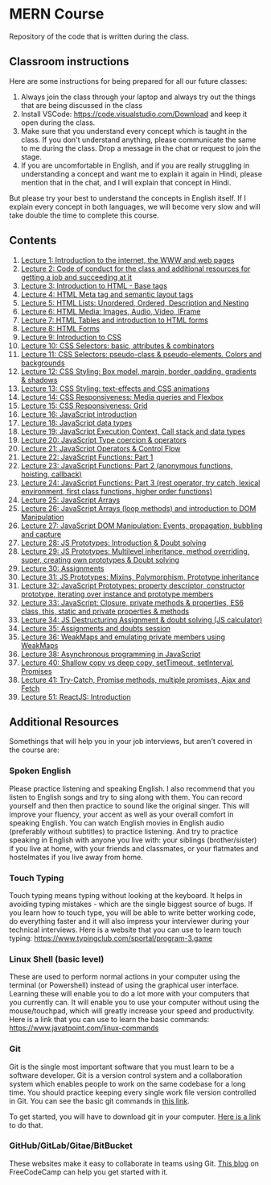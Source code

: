 # MERN Course
Repository of the code that is written during the class.

## Classroom instructions
Here are some instructions for being prepared for all our future classes:

1. Always join the class through your laptop and always try out the things that are being discussed in the class
2. Install VSCode: https://code.visualstudio.com/Download and keep it open during the class.
3. Make sure that you understand every concept which is taught in the class. If you don't understand anything, please communicate the same to me during the class. Drop a message in the chat or request to join the stage.
4. If you are uncomfortable in English, and if you are really struggling in understanding a concept and want me to explain it again in Hindi, please mention that in the chat, and I will explain that concept in Hindi.

But please try your best to understand the concepts in English itself. If I explain every concept in both languages, we will become very slow and will take double the time to complete this course.

## Contents
1. [Lecture 1: Introduction to the internet, the WWW and web pages](Lecture01/)
1. [Lecture 2: Code of conduct for the class and additional resources for getting a job and succeeding at it](Lecture02/)
1. [Lecture 3: Introduction to HTML - Base tags](Lecture03/)
1. [Lecture 4: HTML Meta tag and semantic layout tags](Lecture04/)
1. [Lecture 5: HTML Lists: Unordered, Ordered, Description and Nesting](Lecture05/)
1. [Lecture 6: HTML Media: Images, Audio, Video, IFrame](Lecture06/)
1. [Lecture 7: HTML Tables and introduction to HTML forms](Lecture07/)
1. [Lecture 8: HTML Forms](Lecture08/)
1. [Lecture 9: Introduction to CSS](Lecture09/)
1. [Lecture 10: CSS Selectors: basic, attributes & combinators](Lecture10/)
1. [Lecture 11: CSS Selectors: pseudo-class & pseudo-elements. Colors and backgrounds](Lecture11/)
1. [Lecture 12: CSS Styling: Box model, margin, border, padding, gradients & shadows](Lecture12/)
1. [Lecture 13: CSS Styling: text-effects and CSS animations](Lecture13/)
1. [Lecture 14: CSS Responsiveness: Media queries and Flexbox](Lecture14/)
1. [Lecture 15: CSS Responsiveness: Grid](Lecture15/)
1. [Lecture 16: JavaScript introduction](Lecture16/)
1. [Lecture 18: JavaScript data types](Lecture18/)
1. [Lecture 19: JavaScript Execution Context, Call stack and data types](Lecture19/)
1. [Lecture 20: JavaScript Type coercion & operators](Lecture20/)
1. [Lecture 21: JavaScript Operators & Control Flow](Lecture21/)
1. [Lecture 22: JavaScript Functions: Part 1](Lecture22/)
1. [Lecture 23: JavaScript Functions: Part 2 (anonymous functions, hoisting, callback)](Lecture23/)
1. [Lecture 24: JavaScript Functions: Part 3 (rest operator, try catch, lexical environment, first class functions, higher order functions)](Lecture24/)
1. [Lecture 25: JavaScript Arrays](Lecture25/)
1. [Lecture 26: JavaScript Arrays (loop methods) and introduction to DOM Manipulation](Lecture26/)
1. [Lecture 27: JavaScript DOM Manipulation: Events, propagation, bubbling and capture](Lecture27/)
1. [Lecture 28: JS Prototypes: Introduction & Doubt solving](Lecture28/)
1. [Lecture 29: JS Prototypes: Multilevel inheritance, method overriding, super, creating own prototypes & Doubt solving](Lecture29/)
1. [Lecture 30: Assignments](Lecture30/)
1. [Lecture 31: JS Prototypes: Mixins, Polymorphism, Prototype inheritance](Lecture31/)
1. [Lecture 32: JavaScript Prototypes: property descriptor, constructor prototype, iterating over instance and prototype members](Lecture32/)
1. [Lecture 33: JavaScript: Closure, private methods & properties, ES6 class, this, static and private properties & methods](Lecture33/)
1. [Lecture 34: JS Destructuring Assignment & doubt solving (JS calculator)](Lecture34/)
1. [Lecture 35: Assignments and doubts session](#)
1. [Lecture 36: WeakMaps and emulating private members using WeakMaps](Lecture36/)
1. [Lecture 38: Asynchronous programming in JavaScript](Lecture38/)
1. [Lecture 40: Shallow copy vs deep copy, setTimeout, setInterval, Promises](Lecture40/)
1. [Lecture 41: Try-Catch, Promise methods, multiple promises, Ajax and Fetch](Lecture41/)
1. [Lecture 51: ReactJS: Introduction](Lecture51/)

## Additional Resources

Somethings that will help you in your job interviews, but aren't covered in the course are:

### Spoken English
Please practice listening and speaking English. I also recommend that you listen to English songs and try to sing along with them. You can record yourself and then then practice to sound like the original singer. This will improve your fluency, your accent as well as your overall comfort in speaking English. You can watch English movies in English audio (preferably without subtitles) to practice listening. And try to practice speaking in English with anyone you live with: your siblings (brother/sister) if you live at home, with your friends and classmates, or your flatmates and hostelmates if you live away from home.

### Touch Typing
Touch typing means typing without looking at the keyboard. It helps in avoiding typing mistakes - which are the single biggest source of bugs. If you learn how to touch type, you will be able to write better working code, do everything faster and it will also impress your interviewer during your technical interviews. Here is a website that you can use to learn touch typing: https://www.typingclub.com/sportal/program-3.game

### Linux Shell (basic level)
These are used to perform normal actions in your computer using the terminal (or Powershell) instead of using the graphical user interface. Learning these will enable you to do a lot more with your computers that you currently can. It will enable you to use your computer without using the mouse/touchpad, which will greatly increase your speed and productivity. Here is a link that you can use to learn the basic commands: https://www.javatpoint.com/linux-commands

### Git
Git is the single most important software that you must learn to be a software developer. Git is a version control system and a collaboration system which enables people to work on the same codebase for a long time. You should practice keeping every single work file version controlled in Git. You can see the basic git commands in [this link](https://confluence.atlassian.com/bitbucketserver/basic-git-commands-776639767.html#:~:text=%20%20%20%20Git%20task%20%20,clone%20username%40host%3A%2Fpath%2Fto%2Freposit%20...%20%2021%20more%20rows%20).

To get started, you will have to download git in your computer. [Here is a link](https://git-scm.com/download) to do that.

### GitHub/GitLab/Gitae/BitBucket
These websites make it easy to collaborate in teams using Git. [This blog](https://www.freecodecamp.org/news/how-to-use-basic-git-and-github-commands/) on FreeCodeCamp can help you get started with it.
